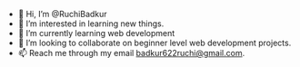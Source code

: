- 👋 Hi, I’m @RuchiBadkur
- 👀 I’m interested in learning new things.
- 🌱 I’m currently learning web development
- 💞️ I’m looking to collaborate on beginner level web development projects.
- 📫 Reach me through my email badkur622ruchi@gmail.com.

<!---
RuchiBadkur/RuchiBadkur is a ✨ special ✨ repository because its `README.md` (this file) appears on your GitHub profile.
You can click the Preview link to take a look at your changes.
--->
